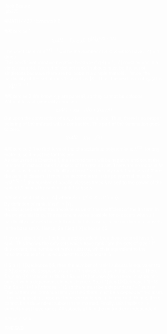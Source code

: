 <font color = white>

Jack Beautz  
jpb375  

#MATH 4420 Homework 6

##Exercise 1
$$\chi_M (\lambda) = \sum_{A\subseteq X} (-1)^{|A|}\lambda^{r(X)-r(A)}$$

The coefficient of $\lambda^{r(X)-1}$ will be the number of $A\subseteq X$ which have $r(A)=1$ times.  
This coefficient must be negative because if $r(A)=1$, $|A|$ must be one in a simple matroid.
The set of distinct rank 1 subsets must be the set of singletons because there are no loops in a simple matroid. Hence, the cardinality of the set of rank 1 subsets is $|X|$. Thus, the next term of $\chi_M(\lambda)$ is $-|X|\lambda^{r(X)-1}$.  


##Exercise 2
We know $x,y$ are parallel, so they cannot be coloops.  
Without loss of generality choose $x$.
$$\chi_M(\lambda)=\chi_{M-x}(\lambda)+\chi_{M/x}(\lambda)$$
But upon the contraction of a $x$, $y$ becomes a loop. Thus, there is no proper coloring of the matroid with $x$ contracted. This part of the summation goes to zero.  
$$\chi_M(\lambda)=\chi_{M-x}(\lambda)$$

##Exercise 3
The first term of the characteristic polynomial is $\lambda^{r(X)}$ for any matroid, so it must be for this one.  
As discussed in Exercise 1, the second term will be negative and count the number of distinct rank 1 subsets of the ground set.  There are no loops in $M$ so all subsets are of cardinality at least 1 so the only rank 1 subsets of $X$ are the parallel classes. Hence, the second term in the polynomial must be $-p\lambda^{r(X)-1}$, the number of parallel classes times $\lambda$ raised to the power of the rank of $X$ minus the rank of rank 1 subsets.  

##Exercise 4
Let $a_i=|A_i|$ where $A_i = \{Y\subseteq X: r(Y)=i\}$.  
By defintion of rank, if $r(Y)\leq |Y|$.  
As discussed earlier the absolute value of the coefficient of the $i$th term in the polynomial is $a_i$. The maximum value possible for $a_i$ occurs when all cardinality $i$ subsets have full rank.  In this case $a_i$ is the number of $i$ subsets in the base set $X$. Hence, $a_i\leq {|X|\choose i}$

If every subset of $i+1$ or less is independent, then these sets all have full rank. This implies the only sets which have rank $i$ are the sets of size $i$. If this occurs, the number of rank $i$ subsets, which is equivalent to the absolute value of $a_i$, is equivalent to $|X|\choose i$.  

If $|a_i|={|X|\choose i}$, then the number of rank $i$ subsets is equivalent to $|X|\choose i$. Suppose $u$ is an $i+1$-subset of $X$ such that $r(u)=i$. Then, $a_i\leq {|X|\choose i}+1$. But $a_i={|X|\choose i}$ so there must be an $i$ subset with a dependent element. Hence, $a_{i-1}\leq {|X|\choose i-1}+1$. But $a_{i-1}={|X|\choose i-1}$ so there must be a dependent $i-1$ subset. This pattern will continue until you find there must be a dependent $1$-subset. This is impossible, because there are no loops in the matroid. Hence, there cannot be a dependent subset in the matroid. Finally, this implies all $i$-subsets must have rank $i$. All subsets of $X$ in the matroid are independent.  


##Exercise 5






***THE END***

